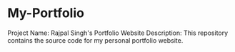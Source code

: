 # My-Portfolio
Project Name: Rajpal Singh's Portfolio Website Description: This repository contains the source code for my personal portfolio website. 
